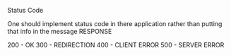 






Status Code 

One should implement status code in there application rather than putting that info in the message RESPONSE 

200 - OK
300 - REDIRECTION
400 - CLIENT ERROR
500 - SERVER ERROR